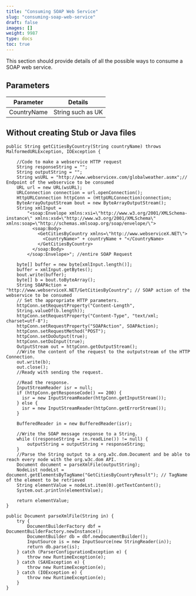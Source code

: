 ```yaml
---
title: "Consuming SOAP Web Service"
slug: "consuming-soap-web-service"
draft: false
images: []
weight: 9987
type: docs
toc: true
---
```


This section should provide details of all the possible ways to consume a SOAP web service.

## Parameters
| Parameter   | Details           |
| ----------- | ----------------- |
| CountryName | String such as UK |

## Without creating Stub or Java files
    public String getCitiesByCountry(String countryName) throws MalformedURLException, IOException {
     
        //Code to make a webservice HTTP request
        String responseString = "";
        String outputString = "";
        String wsURL = "http://www.webservicex.com/globalweather.asmx";// Endpoint of the webservice to be consumed
        URL url = new URL(wsURL);
        URLConnection connection = url.openConnection();
        HttpURLConnection httpConn = (HttpURLConnection)connection;
        ByteArrayOutputStream bout = new ByteArrayOutputStream();
        String xmlInput = 
            "<soap:Envelope xmlns:xsi=\"http://www.w3.org/2001/XMLSchema-instance\" xmlns:xsd=\"http://www.w3.org/2001/XMLSchema\"         xmlns:soap=\"http://schemas.xmlsoap.org/soap/envelope/\">
              <soap:Body>
                <GetCitiesByCountry xmlns=\"http://www.webserviceX.NET\">
                  <CountryName>" + countryName + "</CountryName>
                </GetCitiesByCountry>
              </soap:Body>
            </soap:Envelope>"; //entire SOAP Request
 
        byte[] buffer = new byte[xmlInput.length()];
        buffer = xmlInput.getBytes();
        bout.write(buffer);
        byte[] b = bout.toByteArray();
        String SOAPAction = "http://www.webserviceX.NET/GetCitiesByCountry"; // SOAP action of the webservice to be consumed
        // Set the appropriate HTTP parameters.
        httpConn.setRequestProperty("Content-Length",
        String.valueOf(b.length));
        httpConn.setRequestProperty("Content-Type", "text/xml; charset=utf-8");
        httpConn.setRequestProperty("SOAPAction", SOAPAction);
        httpConn.setRequestMethod("POST");
        httpConn.setDoOutput(true);
        httpConn.setDoInput(true);
        OutputStream out = httpConn.getOutputStream();
        //Write the content of the request to the outputstream of the HTTP Connection.
        out.write(b);
        out.close();
        //Ready with sending the request.
         
        //Read the response.
        InputStreamReader isr = null;
        if (httpConn.getResponseCode() == 200) {
          isr = new InputStreamReader(httpConn.getInputStream());
        } else {
          isr = new InputStreamReader(httpConn.getErrorStream());
        }
        
        BufferedReader in = new BufferedReader(isr);
         
        //Write the SOAP message response to a String.
        while ((responseString = in.readLine()) != null) {
            outputString = outputString + responseString;
        }
        //Parse the String output to a org.w3c.dom.Document and be able to reach every node with the org.w3c.dom API.
        Document document = parseXmlFile(outputString);
        NodeList nodeLst = document.getElementsByTagName("GetCitiesByCountryResult"); // TagName of the element to be retrieved
        String elementValue = nodeLst.item(0).getTextContent();
        System.out.println(elementValue);
        
        return elementValue;
    }

    public Document parseXmlFile(String in) {
        try {
            DocumentBuilderFactory dbf = DocumentBuilderFactory.newInstance();
            DocumentBuilder db = dbf.newDocumentBuilder();
            InputSource is = new InputSource(new StringReader(in));
            return db.parse(is);
        } catch (ParserConfigurationException e) {
            throw new RuntimeException(e);
        } catch (SAXException e) {
            throw new RuntimeException(e);
        } catch (IOException e) {
            throw new RuntimeException(e);
        }
    }

